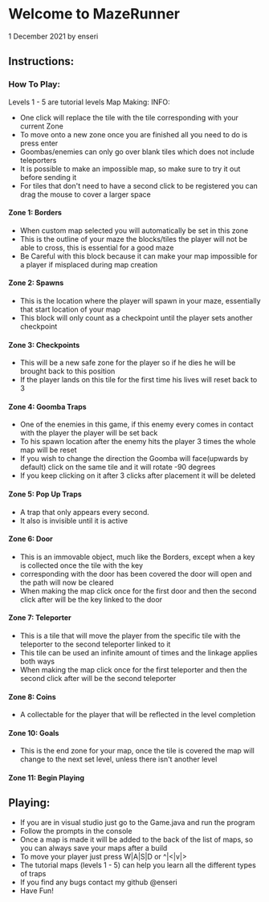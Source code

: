 # Welcome to MazeRunner
1 December 2021
by enseri

## Instructions:
### How To Play:
Levels 1 - 5 are tutorial levels
Map Making:
INFO:
* One click will replace the tile with the tile corresponding with your current Zone
* To move onto a new zone once you are finished all you need to do is press enter
* Goombas/enemies can only go over blank tiles which does not include teleporters
* It is possible to make an impossible map, so make sure to try it out before sending it
* For tiles that don't need to have a second click to be registered you can drag the mouse to cover a larger space
 #### Zone 1: Borders
* When custom map selected you will automatically be set in this zone
* This is the outline of your maze the blocks/tiles the player will not be able to cross, this is essential for a good maze
* Be Careful with this block because it can make your map impossible for a player if misplaced during map creation
 #### Zone 2: Spawns
* This is the location where the player will spawn in your maze, essentially that start location of your map
* This block will only count as a checkpoint until the player sets another checkpoint
 #### Zone 3: Checkpoints
* This will be a new safe zone for the player so if he dies he will be brought back to this position
* If the player lands on this tile for the first time his lives will reset back to 3
 #### Zone 4: Goomba Traps
* One of the enemies in this game, if this enemy every comes in contact with the player the player will be set back
* To his spawn location after the enemy hits the player 3 times the whole map will be reset
* If you wish to change the direction the Goomba will face(upwards by default) click on the same tile and it will rotate -90 degrees
* If you keep clicking on it after 3 clicks after placement it will be deleted
 #### Zone 5: Pop Up Traps
* A trap that only appears every second.
* It also is invisible until it is active
 #### Zone 6: Door
* This is an immovable object, much like the Borders, except when a key is collected once the tile with the key
* corresponding with the door has been covered the door will open and the path will now be cleared
* When making the map click once for the first door and then the second click after will be the key linked to the door
 #### Zone 7: Teleporter
* This is a tile that will move the player from the specific tile with the teleporter to the second teleporter linked to it
* This tile can be used an infinite amount of times and the linkage applies both ways
* When making the map click once for the first teleporter and then the second click after will be the second teleporter
 #### Zone 8: Coins
* A collectable for the player that will be reflected in the level completion
 #### Zone 10: Goals
* This is the end zone for your map, once the tile is covered the map will change to the next set level, unless there isn't another level
 #### Zone 11: Begin Playing
## Playing:
* If you are in visual studio just go to the Game.java and run the program
* Follow the prompts in the console
* Once a map is made it will be added to the back of the list of maps, so you can always save your maps after a build
* To move your player just press W|A|S|D or ^|<|v|>
* The tutorial maps (levels 1 - 5) can help you learn all the different types of traps
* If you find any bugs contact my github @enseri
* Have Fun!